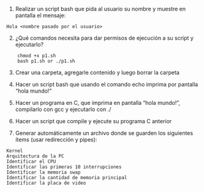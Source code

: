 1. Realizar un script bash que pida al usuario su nombre y muestre en pantalla el mensaje:
```
Hola <nombre pasado por el usuario>
```

2. ¿Qué comandos necesita para dar permisos de ejecución a su script y ejecutarlo?
```
	chmod +x p1.sh
	bash p1.sh or ./p1.sh
```

3. Crear una carpeta, agregarle contenido y luego borrar la carpeta

4. Hacer un script bash que usando el comando echo imprima por pantalla “hola mundo!”

5. Hacer un programa en C, que imprima en pantalla “hola mundo!”, compilarlo con gcc y ejecutarlo con ./

6. Hacer un script que compile y ejecute su programa C anterior

7. Generar automáticamente un archivo donde se guarden los siguientes ítems (usar redirección y pipes):
```
Kernel 
Arquitectura de la PC 
Identificar el CPU 
Identificar las primeras 10 interrupciones 
Identificar la memoria swap 
Identificar la cantidad de memoria principal 
Identificar la placa de video
```
